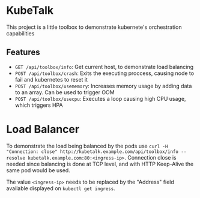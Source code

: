 # KubeTalk
This project is a little toolbox to demonstrate kubernete's orchestration capabilities

## Features

* `GET /api/toolbox/info`: Get current host, to demonstrate load balancing
* `POST /api/toolbox/crash`: Exits the executing proccess, causing node to fail and kubernetes to reset it
* `POST /api/toolbox/usememory`: Increases memory usage by adding data to an array. Can be used to trigger OOM
* `POST /api/toolbox/usecpu`: Executes a loop causing high CPU usage, which triggers HPA

# Load Balancer

To demonstrate the load being balanced by the pods use `curl -H "Connection: close" http://kubetalk.example.com/api/toolbox/info --resolve kubetalk.example.com:80:<ingress-ip>`. Connection close is needed since balancing is done at TCP level, and with HTTP Keep-Alive the same pod would be used.

The value `<ingress-ip>` needs to be replaced by the "Address" field available displayed on `kubectl get ingress`.
